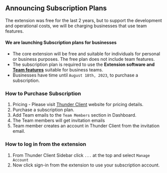 ## Announcing Subscription Plans
The extension was free for the last 2 years, but to support the development and operational costs, we will be charging businesses that use team features.

#### We are launching Subscription plans for businesses

- The core extension will be free and suitable for individuals for personal or business purposes. The free plan does not include team features.
- The subscription plan is required to use the **Extension software and [Team features](https://github.com/rangav/thunder-client-support#git-sync)** suitable for business teams.
- Businesses have time until `August 18th, 2023`, to purchase a subscription.


### How to Purchase Subscription
1. Pricing - Please visit [Thunder Client](https://www.thunderclient.com/pricing) website for pricing details.
2. Purchase a subscription plan.
3. Add Team emails to the `Team Members` section in Dashboard.
4. The Team members will get invitation emails
5. Team member creates an account in Thunder Client from the invitation email.

### How to log in from the extension
1. From Thunder Client Sidebar click `...` at the top and select `Manage Account`
7. Now click sign-in from the extension to use your subscription account.

